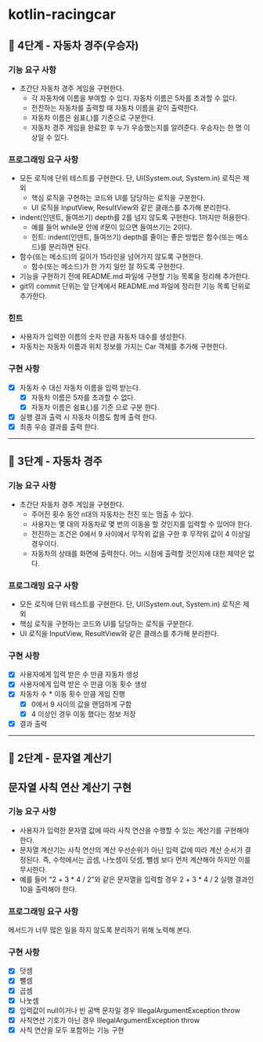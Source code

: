 # kotlin-racingcar

## 🚀 4단계 - 자동차 경주(우승자)
### 기능 요구 사항
+ 초간단 자동차 경주 게임을 구현한다.
  + 각 자동차에 이름을 부여할 수 있다. 자동차 이름은 5자를 초과할 수 없다.
  + 전진하는 자동차를 출력할 때 자동차 이름을 같이 출력한다.
  + 자동차 이름은 쉼표(,)를 기준으로 구분한다.
  + 자동차 경주 게임을 완료한 후 누가 우승했는지를 알려준다. 우승자는 한 명 이상일 수 있다.

### 프로그래밍 요구 사항
+ 모든 로직에 단위 테스트를 구현한다. 단, UI(System.out, System.in) 로직은 제외
  + 핵심 로직을 구현하는 코드와 UI를 담당하는 로직을 구분한다.
  + UI 로직을 InputView, ResultView와 같은 클래스를 추가해 분리한다.
+ indent(인덴트, 들여쓰기) depth를 2를 넘지 않도록 구현한다. 1까지만 허용한다.
  + 예를 들어 while문 안에 if문이 있으면 들여쓰기는 2이다.
  + 힌트: indent(인덴트, 들여쓰기) depth를 줄이는 좋은 방법은 함수(또는 메소드)를 분리하면 된다.
+ 함수(또는 메소드)의 길이가 15라인을 넘어가지 않도록 구현한다.
  + 함수(또는 메소드)가 한 가지 일만 잘 하도록 구현한다.
+ 기능을 구현하기 전에 README.md 파일에 구현할 기능 목록을 정리해 추가한다.
+ git의 commit 단위는 앞 단계에서 README.md 파일에 정리한 기능 목록 단위로 추가한다.

### 힌트
+ 사용자가 입력한 이름의 숫자 만큼 자동차 대수를 생성한다.
+ 자동차는 자동차 이름과 위치 정보를 가지는 Car 객체를 추가해 구현한다.

### 구현 사항
- [x] 자동차 수 대신 자동차 이름을 입력 받는다.
  - [x] 자동차 이름은 5자를 초과할 수 없다.
  - [x] 자동차 이름은 쉼표(,)를 기준 으로 구분 한다.
- [x] 실행 결과 출력 시 자동차 이름도 함께 출력 한다.
- [x] 최종 우승 결과를 출력 한다.

---
## 🚀 3단계 - 자동차 경주
### 기능 요구 사항
+ 초간단 자동차 경주 게임을 구현한다.
  + 주어진 횟수 동안 n대의 자동차는 전진 또는 멈출 수 있다.
  + 사용자는 몇 대의 자동차로 몇 번의 이동을 할 것인지를 입력할 수 있어야 한다.
  + 전진하는 조건은 0에서 9 사이에서 무작위 값을 구한 후 무작위 값이 4 이상일 경우이다.
  + 자동차의 상태를 화면에 출력한다. 어느 시점에 출력할 것인지에 대한 제약은 없다.

### 프로그래밍 요구 사항
+ 모든 로직에 단위 테스트를 구현한다. 단, UI(System.out, System.in) 로직은 제외
+ 핵심 로직을 구현하는 코드와 UI를 담당하는 로직을 구분한다.
+ UI 로직을 InputView, ResultView와 같은 클래스를 추가해 분리한다.

### 구현 사항
- [x] 사용자에게 입력 받은 수 만큼 자동차 생성
- [x] 사용자에게 입력 받은 수 만큼 이동 횟수 생성
- [x] 자동차 수 * 이동 횟수 만큼 게임 진행
  - [x] 0에서 9 사이의 값을 랜덤하게 구함
  - [x] 4 이상인 경우 이동 했다는 정보 저장
- [x] 결과 출력

---
## 🚀 2단계 - 문자열 계산기
## 문자열 사칙 연산 계산기 구현
### 기능 요구 사항
+ 사용자가 입력한 문자열 값에 따라 사칙 연산을 수행할 수 있는 계산기를 구현해야 한다.
+ 문자열 계산기는 사칙 연산의 계산 우선순위가 아닌 입력 값에 따라 계산 순서가 결정된다. 즉, 수학에서는 곱셈, 나눗셈이 덧셈, 뺄셈 보다 먼저 계산해야 하지만 이를 무시한다.
+ 예를 들어 "2 + 3 * 4 / 2"와 같은 문자열을 입력할 경우 2 + 3 * 4 / 2 실행 결과인 10을 출력해야 한다.

### 프로그래밍 요구 사항
메서드가 너무 많은 일을 하지 않도록 분리하기 위해 노력해 본다.

### 구현 사항
- [x] 덧셈
- [x] 뺄셈
- [x] 곱셈
- [x] 나눗셈
- [x] 입력값이 null이거나 빈 공백 문자일 경우 IllegalArgumentException throw
- [x] 사칙연산 기호가 아닌 경우 IllegalArgumentException throw
- [x] 사칙 연산을 모두 포함하는 기능 구현